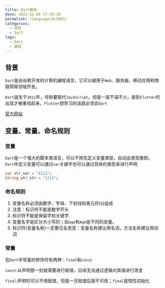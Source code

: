 ```yaml
---
title: Dart基础
date: 2022-11-05 17:19:38
permalink: /language/dc3893/
categories:
  - 语言
  - Dart
tags:
  - Dart
  - 基础
---
```


## 背景

`Dart`是由谷歌开发的计算机编程语言，它可以被用于`Web`、服务器、移动应用和物联网等领域开发。

`Dart`诞生于`2011`年，号称要取代`JavaScript`。但是一直不温不火，直到`Flutter`的出现才被重视起来，`Flutter`想学习的话就必须会`Dart`

[官方网站](https://dart.dev/)

<!-- more -->

## 变量、常量、命名规则

### 变量

`Dart`是一个强大的脚本类语言，可以不预先定义变量类型，自动会类型推倒，`Dart`中定义变量可以通过`var`关键字也可以通过具体的类型来进行声明

```dart
var str_var = "1111";
String str_str = "1111";
```

### 命名规则

1. 变量名称必须由数字、字母、下划线和美元符(`$`)组成
2. 注意：标识符不能是数字开头
3. 标识符不能是保留字和关键字
4. 变量名字是区分大小写的；如`age`和`Age`是不同的变量。
5. 标识符(变量名称)一定要见名思意：变量名称建议用名词，方法名称建议用动词

### 常量

在`Dart`中常量的修饰符有两种：`final`和`const`

`const`:从声明那一刻就需要进行赋值，后续无法通过逻辑对其值进行改变

`final`:声明时可以不用赋值，但是一旦赋值后就不可改；`final`是惰性初始化
